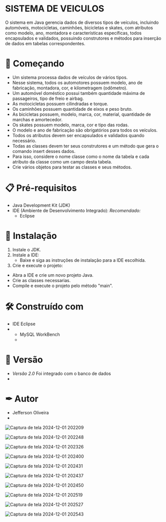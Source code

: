 # SISTEMA DE VEICULOS 
O sistema em Java gerencia dados de diversos tipos de veículos, incluindo automóveis, motocicletas, caminhões, bicicletas e skates, com atributos como modelo, ano, montadora e características específicas, todos encapsulados e validados, possuindo construtores e métodos para inserção de dados em tabelas correspondentes. 

# 🚀 Começando 
- Um sistema processa dados de veículos de vários tipos.
- Nesse sistema, todos os automotores possuem modelo, ano de fabricação, montadora, cor, e kilometragem (odômetro).
- Um automóvel doméstico possui também quantidade máxima de passageiros, tipo de freio e airbag.
- As motocicletas possuem cilindradas e torque.
-  Os caminhões possuem quantidade de eixos e peso bruto.
- As bicicletas possuem, modelo, marca, cor, material, quantidade de marchas e amortecedor.
- Os skates possuem modelo, marca, cor e tipo das rodas.
- O modelo e ano de fabricação são obrigatórios para todos os veículos.
- Todos os atributos devem ser encapsulados e validados quando necessário.
- Todas as classes devem ter seus construtores e um método que gera o comando insert desses dados.
- Para isso, considere o nome classe como o nome da tabela e cada atributo da classe como um campo desta tabela.
- Crie vários objetos para testar as classes e seus métodos.
                   
 # 📋 Pré-requisitos 
 - Java Development Kit (JDK)
 -  IDE (Ambiente de Desenvolvimento Integrado):
     *Recomendado:*
    - Eclipse
   
# 🔧 Instalação 
1. Instale o JDK.
2. Instale a IDE:
   - Baixe e siga as instruções de instalação para a IDE escolhida.
3. Crie e execute o projeto:
  - Abra a IDE e crie um novo projeto Java.
   - Crie as classes necessarias.
   - Compile e execute o projeto pelo método "main".

# 🛠 Construído com 
- IDE Eclipse
-  - MySQL WorkBench
   -
  #  📌 Versão
  - *Versão 2.0* Foi integrado com o banco de dados
  -
# ✒ Autor 
- Jefferson Oliveira
-
![Captura de tela 2024-12-01 202209](https://github.com/user-attachments/assets/86730c1e-d7f0-4df6-91f0-8476aaf58dc1) 

![Captura de tela 2024-12-01 202248](https://github.com/user-attachments/assets/a7ecd0fb-f98e-47f0-8478-0fde99591faf)

![Captura de tela 2024-12-01 202326](https://github.com/user-attachments/assets/bc4cffa9-2763-4ab6-927d-8eb0e07a03e6) 

![Captura de tela 2024-12-01 202400](https://github.com/user-attachments/assets/95d54ab3-630a-4cc4-9d70-342d0e28d7c2) 

![Captura de tela 2024-12-01 202431](https://github.com/user-attachments/assets/2b463f41-9eab-4789-a527-db6dacc0fb93) 

![Captura de tela 2024-12-01 202437](https://github.com/user-attachments/assets/7c3f927f-fc68-4a4e-8533-535c968beaca) 

![Captura de tela 2024-12-01 202450](https://github.com/user-attachments/assets/5f63b392-674a-46a2-9443-974dbe5a850f) 

![Captura de tela 2024-12-01 202519](https://github.com/user-attachments/assets/61d3b066-6b79-43f6-b888-8ee7c0a23e96) 

![Captura de tela 2024-12-01 202527](https://github.com/user-attachments/assets/54db0940-813a-41aa-9acc-01dc32b4a788) 

![Captura de tela 2024-12-01 202543](https://github.com/user-attachments/assets/06255c52-8f27-4637-9d78-c71e945b9283)
